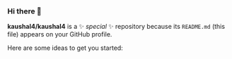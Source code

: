 ### Hi there 👋


**kaushal4/kaushal4** is a ✨ _special_ ✨ repository because its `README.md` (this file) appears on your GitHub profile.

Here are some ideas to get you started:
<!--
- 🔭 I’m currently working on Java, Spring, Backend-development
- 🌱 I’m currently learning Python
- 👯 I’m looking to collaborate on - Web Development
- 💬 Ask me about Java, React, Node
- 📫 How to reach me: damaniakaushal4@gmail.com, https://www.linkedin.com/in/kaushal-damania/
-->
